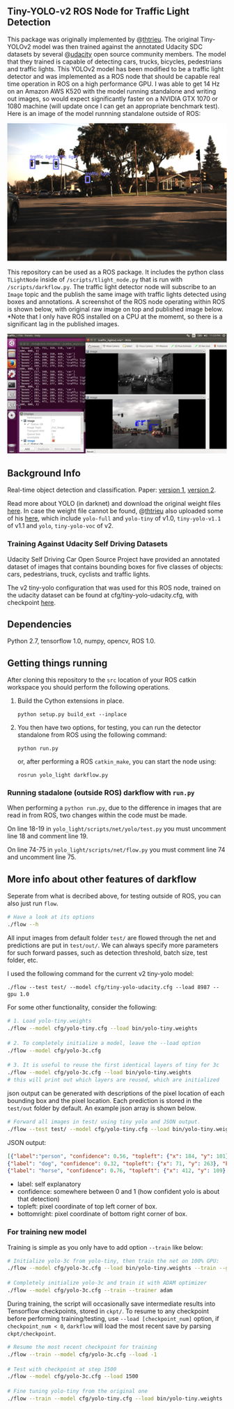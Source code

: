 ## Tiny-YOLO-v2 ROS Node for Traffic Light Detection
This package was originally implemented by @[thtrieu](https://github.com/thtrieu). The original Tiny-YOLOv2 model was then trained against the annotated Udacity SDC datasets by several @[udacity](https://github.com/udacity/self-driving-car/tree/master/vehicle-detection/darkflow) open source community members. The model that they trained is capable of detecting cars, trucks, bicycles, pedestrians and traffic lights. This YOLOv2 model has been modified to be a traffic light detector and was implemented as a ROS node that should be capable real time operation in ROS on a high performance GPU. I was able to get 14 Hz on an Amazon AWS K520 with the model running standalone and writing out images, so would expect significantly faster on a NVIDIA GTX 1070 or 1080 machine (will update once I can get an appropriate benchmark test). Here is an image of the model runnning standalone outside of ROS:

![img](./scripts/TLight-Detector.jpeg)

This repository can be used as a ROS package. It includes the python class `TLightNode` inside of `/scripts/tlight_node.py` that is run with `/scripts/darkflow.py`. The traffic light detector node will subscribe to an `Image` topic and the publish the same image with traffic lights detected using boxes and annotations. A screenshot of the ROS node operating within ROS is shown below, with original raw image on top and published image below. *Note that I only have ROS installed on a CPU at the momemt, so there is a significant lag in the published images. 

![img](./scripts/TLight_Detector_ROS.png)

## Background Info

Real-time object detection and classification. Paper: [version 1](https://arxiv.org/pdf/1506.02640.pdf), [version 2](https://arxiv.org/pdf/1612.08242.pdf).

Read more about YOLO (in darknet) and download the original weight files [here](http://pjreddie.com/darknet/yolo/). In case the weight file cannot be found, @[thtrieu](https://github.com/thtrieu) also uploaded some of his [here](https://drive.google.com/drive/folders/0B1tW_VtY7onidEwyQ2FtQVplWEU), which include `yolo-full` and `yolo-tiny` of v1.0, `tiny-yolo-v1.1` of v1.1 and `yolo`, `tiny-yolo-voc` of v2.

### Training Against Udacity Self Driving Datasets

Udacity Self Driving Car Open Source Project have provided an annotated dataset of images that contains bounding boxes for five classes of objects: cars, pedestrians, truck, cyclists and traffic lights.

The v2 tiny-yolo configuration that was used for this ROS node, trained on the udacity dataset can be found at cfg/tiny-yolo-udacity.cfg, with checkpoint [here](https://drive.google.com/file/d/0B2K7eATT8qRAY0g0aWhjdkw0bEU/view?usp=sharing).

## Dependencies

Python 2.7, tensorflow 1.0, numpy, opencv, ROS 1.0.

## Getting things running

After cloning this repository to the `src` location of your ROS catkin workspace you should perform the following operations. 

1. Build the Cython extensions in place.
    ```
    python setup.py build_ext --inplace
    ```
2. You then have two options, for testing, you can run the detector standalone from ROS using the following command:
    ```
    python run.py
    ``` 
    or, after performing a ROS `catkin_make`, you can start the node using:
    ```
    rosrun yolo_light darkflow.py
    ``` 
    
 ### Running stadalone (outside ROS) darkflow with `run.py`
When performing a `python run.py`, due to the difference in images that are read in from ROS, two changes within the code must be made.

On line 18-19 in `yolo_light/scripts/net/yolo/test.py` you must uncomment line 18 and comment line 19.

On line 74-75 in `yolo_light/scripts/net/flow.py` you must comment line 74 and uncomment line 75.
    
## More info about other features of darkflow
Seperate from what is decribed above, for testing outside of ROS, you can also just run `flow`.
```bash
# Have a look at its options
./flow --h
```

All input images from default folder `test/` are flowed through the net and predictions are put in `test/out/`. We can always specify more parameters for such forward passes, such as detection threshold, batch size, test folder, etc.

I used the following command for the current v2 tiny-yolo model:
```
./flow --test test/ --model cfg/tiny-yolo-udacity.cfg --load 8987 --gpu 1.0
```

For some other functionality, consider the following:

```bash
# 1. Load yolo-tiny.weights
./flow --model cfg/yolo-tiny.cfg --load bin/yolo-tiny.weights

# 2. To completely initialize a model, leave the --load option
./flow --model cfg/yolo-3c.cfg

# 3. It is useful to reuse the first identical layers of tiny for 3c
./flow --model cfg/yolo-3c.cfg --load bin/yolo-tiny.weights
# this will print out which layers are reused, which are initialized
```

json output can be generated with descriptions of the pixel location of each bounding box and the pixel location. Each prediction is stored in the `test/out` folder by default. An example json array is shown below.
```bash
# Forward all images in test/ using tiny yolo and JSON output.
./flow --test test/ --model cfg/yolo-tiny.cfg --load bin/yolo-tiny.weights --json
```
JSON output:
```json
[{"label":"person", "confidence": 0.56, "topleft": {"x": 184, "y": 101}, "bottomright": {"x": 274, "y": 382}},
{"label": "dog", "confidence": 0.32, "topleft": {"x": 71, "y": 263}, "bottomright": {"x": 193, "y": 353}},
{"label": "horse", "confidence": 0.76, "topleft": {"x": 412, "y": 109}, "bottomright": {"x": 592,"y": 337}}]
```
 - label: self explanatory
 - confidence: somewhere between 0 and 1 (how confident yolo is about that detection)
 - topleft: pixel coordinate of top left corner of box.
 - bottomright: pixel coordinate of bottom right corner of box.

### For training new model

Training is simple as you only have to add option `--train` like below:

```bash
# Initialize yolo-3c from yolo-tiny, then train the net on 100% GPU:
./flow --model cfg/yolo-3c.cfg --load bin/yolo-tiny.weights --train --gpu 1.0

# Completely initialize yolo-3c and train it with ADAM optimizer
./flow --model cfg/yolo-3c.cfg --train --trainer adam
```

During training, the script will occasionally save intermediate results into Tensorflow checkpoints, stored in `ckpt/`. To resume to any checkpoint before performing training/testing, use `--load [checkpoint_num]` option, if `checkpoint_num < 0`, `darkflow` will load the most recent save by parsing `ckpt/checkpoint`.

```bash
# Resume the most recent checkpoint for training
./flow --train --model cfg/yolo-3c.cfg --load -1

# Test with checkpoint at step 1500
./flow --model cfg/yolo-3c.cfg --load 1500

# Fine tuning yolo-tiny from the original one
./flow --train --model cfg/yolo-tiny.cfg --load bin/yolo-tiny.weights
```
